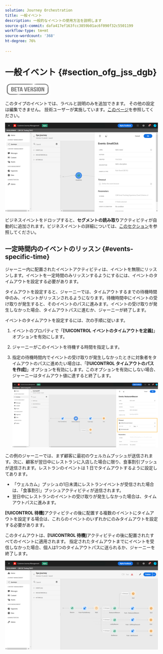 ```yaml
---
solution: Journey Orchestration
title: 一般イベント
description: 一般的なイベントの使用方法を説明します
source-git-commit: dafa417ef163fcc3859b01ac6f090f32c5501199
workflow-type: tm+mt
source-wordcount: '368'
ht-degree: 76%

---
```


# 一般イベント {#section_ofg_jss_dgb}

![](../assets/do-not-localize/badge.png)

このタイプのイベントでは、ラベルと説明のみを追加できます。 その他の設定は編集できません。 技術ユーザーが実施しています。[このページ](../event/about-events.md)を参照してください。

![](../assets/general-events.png)

ビジネスイベントをドロップすると、**セグメントの読み取り**&#x200B;アクティビティが自動的に追加されます。ビジネスイベントの詳細については、[このセクション](../event/about-events.md)を参照してください。

## 一定時間内のイベントのリッスン {#events-specific-time}

ジャーニー内に配置されたイベントアクティビティは、イベントを無限にリッスンします。イベントを一定時間のみリッスンするようにするには、イベントのタイムアウトを設定する必要があります。

タイムアウトを設定すると、ジャーニーでは、タイムアウトするまでの待機時間中のみ、イベントがリッスンされるようになります。待機時間中にイベントの受け取りが発生すると、そのイベントのパスに進みます。イベントの受け取りが発生しなかった場合、タイムアウトパスに進むか、ジャーニーが終了します。

イベントのタイムアウトを設定するには、次の手順に従います。

1. イベントのプロパティで「**[!UICONTROL イベントのタイムアウトを定義]**」オプションを有効にします。

1. ジャーニーがこのイベントを待機する時間を指定します。

1. 指定の待機時間内でイベントの受け取りが発生しなかったときに対象者をタイムアウトのパスに進めたい場合は、「**[!UICONTROL タイムアウトのパスを作成]**」オプションを有効にします。このオプションを有効にしない場合、ジャーニーはタイムアウト値に達すると終了します。

   ![](../assets/event-timeout.png)

この例のジャーニーでは、まず顧客に最初のウェルカムプッシュが送信されます。次に、顧客が翌日中にレストランに入店した場合に限り、食事割引プッシュが送信されます。レストランのイベントは 1 日でタイムアウトするように設定してあります。

* 「ウェルカム」プッシュの1日未満にレストランイベントが受信された場合は、「食事割引」プッシュアクティビティが送信されます。
* 翌日中にレストランのイベントの受け取りが発生しなかった場合は、タイムアウトパスに進みます。

**[!UICONTROL 待機]**&#x200B;アクティビティの後に配置する複数のイベントにタイムアウトを設定する場合は、これらのイベントのいずれかにのみタイムアウトを設定する必要があります。

このタイムアウトは、**[!UICONTROL 待機]**&#x200B;アクティビティの後に配置されたすべてのイベントに適用されます。 指定されたタイムアウトまでにイベントを受信しなかった場合、個人は1つのタイムアウトパスに送られるか、ジャーニーを終了します。

![](../assets/event-timeout-group.png)
